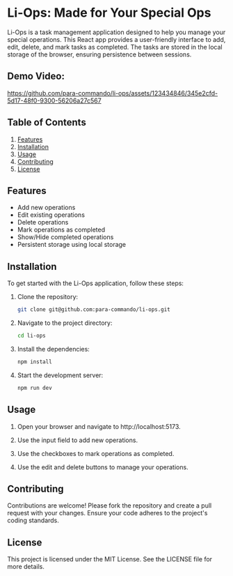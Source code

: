 # Li-Ops: Made for Your Special Ops

Li-Ops is a task management application designed to help you manage your special operations. This React app provides a user-friendly interface to add, edit, delete, and mark tasks as completed. The tasks are stored in the local storage of the browser, ensuring persistence between sessions.

## Demo Video:

https://github.com/para-commando/li-ops/assets/123434846/345e2cfd-5d17-48f0-9300-56206a27c567



## Table of Contents

1. [Features](#features)
2. [Installation](#installation)
3. [Usage](#usage)
4. [Contributing](#contributing)
5. [License](#license)

## Features

- Add new operations
- Edit existing operations
- Delete operations
- Mark operations as completed
- Show/Hide completed operations
- Persistent storage using local storage

## Installation

To get started with the Li-Ops application, follow these steps:

1. Clone the repository:
   ```bash
   git clone git@github.com:para-commando/li-ops.git

2. Navigate to the project directory:
   ```bash
   cd li-ops
3. Install the dependencies:
   ```bash
   npm install
4. Start the development server:
   ```bash
   npm run dev
## Usage
1. Open your browser and navigate to http://localhost:5173.

2. Use the input field to add new operations.

3. Use the checkboxes to mark operations as completed.

4. Use the edit and delete buttons to manage your operations.

## Contributing
Contributions are welcome! Please fork the repository and create a pull request with your changes. Ensure your code adheres to the project's coding standards.

## License
This project is licensed under the MIT License. See the LICENSE file for more details.
